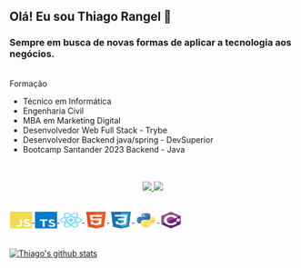## Olá! Eu sou Thiago Rangel  👋

### Sempre em busca de novas formas de aplicar a tecnologia aos negócios.
</br>
Formação

 - Técnico em Informática
 - Engenharia Civil
 - MBA em Marketing Digital
 - Desenvolvedor Web Full Stack - Trybe
 - Desenvolvedor Backend java/spring - DevSuperior
 - Bootcamp Santander 2023 Backend - Java </br></br></br>



<div align="center">
  <a href="https://github.com/ThiagoDRangel">
  <img height="200em" src="https://github-readme-stats.vercel.app/api?username=thiagoDRangel"/>
   <img height="200em" src="https://github-readme-stats.vercel.app/api/top-langs/?username=thiagoDRangel&layout=compact&langs_count=7&theme=dracula"/>
</div></br>

<div style="display: inline_block"><br>
  <img align="center" alt="Thi-Js" height="30" width="40" src="https://raw.githubusercontent.com/devicons/devicon/master/icons/javascript/javascript-plain.svg">
  <img align="center" alt="Thi-Ts" height="30" width="40" src="https://raw.githubusercontent.com/devicons/devicon/master/icons/typescript/typescript-plain.svg">
  <img align="center" alt="Thi-React" height="30" width="40" src="https://raw.githubusercontent.com/devicons/devicon/master/icons/react/react-original.svg">
  <img align="center" alt="Thi-HTML" height="30" width="40" src="https://raw.githubusercontent.com/devicons/devicon/master/icons/html5/html5-original.svg">
  <img align="center" alt="Thi-CSS" height="30" width="40" src="https://raw.githubusercontent.com/devicons/devicon/master/icons/css3/css3-original.svg">
  <img align="center" alt="Thi-Python" height="30" width="40" src="https://raw.githubusercontent.com/devicons/devicon/master/icons/python/python-original.svg">
  <img align="center" alt="Thi-Csharp" height="30" width="40" src="https://raw.githubusercontent.com/devicons/devicon/master/icons/csharp/csharp-original.svg">
</div>
</br>
</br>
<div>
    <img align="center" src="https://github-readme-stats.vercel.app/api?username=thiagodrangel&show_icons=true&include_all_commits=true&theme=buefy&hide_border=true" alt="Thiago's github stats" />
</div
